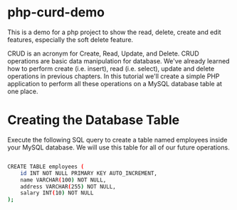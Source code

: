 # php-curd-demo

This is a demo for a php project to show the read, delete, create and edit features,
especially the soft delete feature.


CRUD is an acronym for Create, Read, Update, and Delete. CRUD operations are basic data manipulation for database. We've already learned how to perform create (i.e. insert), read (i.e. select), update and delete operations in previous chapters. In this tutorial we'll create a simple PHP application to perform all these operations on a MySQL database table at one place.

# Creating the Database Table
Execute the following SQL query to create a table named employees inside your MySQL database. We will use this table for all of our future operations.

```sh

CREATE TABLE employees (
    id INT NOT NULL PRIMARY KEY AUTO_INCREMENT,
    name VARCHAR(100) NOT NULL,
    address VARCHAR(255) NOT NULL,
    salary INT(10) NOT NULL
);

```
